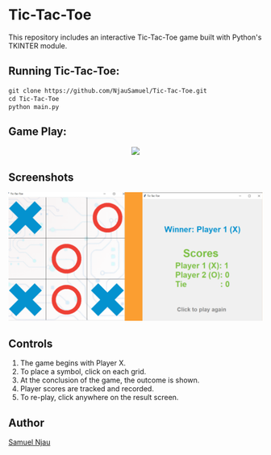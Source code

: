 # Tic-Tac-Toe

This repository includes an interactive Tic-Tac-Toe game built with Python's
TKINTER module.

## Running Tic-Tac-Toe:

```
git clone https://github.com/NjauSamuel/Tic-Tac-Toe.git
cd Tic-Tac-Toe
python main.py
```

## Game Play:

<p align="center">
<img src="/images/Day_84.gif">
</p>

## Screenshots

<p align="center">
<img width=1000 src="/images/Day_84.png">

</p>

## Controls

1. The game begins with Player X.
2. To place a symbol, click on each grid.
3. At the conclusion of the game, the outcome is shown.
4. Player scores are tracked and recorded.
5. To re-play, click anywhere on the result screen.

## Author

[Samuel Njau](https://www.portfolio.techybrief.com)
